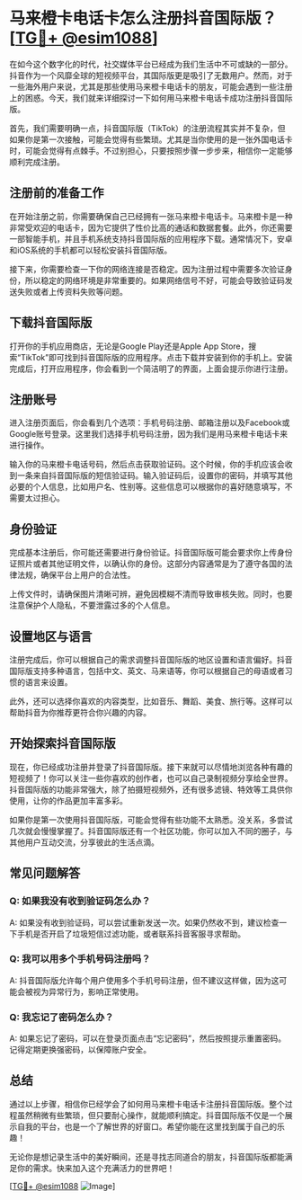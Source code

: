 # 马来橙卡电话卡怎么注册抖音国际版？[[TG💪+ @esim1088](https://t.me/s/esim1088)]

在如今这个数字化的时代，社交媒体平台已经成为我们生活中不可或缺的一部分。抖音作为一个风靡全球的短视频平台，其国际版更是吸引了无数用户。然而，对于一些海外用户来说，尤其是那些使用马来橙卡电话卡的朋友，可能会遇到一些注册上的困惑。今天，我们就来详细探讨一下如何用马来橙卡电话卡成功注册抖音国际版。

首先，我们需要明确一点，抖音国际版（TikTok）的注册流程其实并不复杂，但如果你是第一次接触，可能会觉得有些繁琐。尤其是当你使用的是一张外国电话卡时，可能会觉得有点棘手。不过别担心，只要按照步骤一步步来，相信你一定能够顺利完成注册。

## 注册前的准备工作

在开始注册之前，你需要确保自己已经拥有一张马来橙卡电话卡。马来橙卡是一种非常受欢迎的电话卡，因为它提供了性价比高的通话和数据套餐。此外，你还需要一部智能手机，并且手机系统支持抖音国际版的应用程序下载。通常情况下，安卓和iOS系统的手机都可以轻松安装抖音国际版。

接下来，你需要检查一下你的网络连接是否稳定。因为注册过程中需要多次验证身份，所以稳定的网络环境是非常重要的。如果网络信号不好，可能会导致验证码发送失败或者上传资料失败等问题。

## 下载抖音国际版

打开你的手机应用商店，无论是Google Play还是Apple App Store，搜索“TikTok”即可找到抖音国际版的应用程序。点击下载并安装到你的手机上。安装完成后，打开应用程序，你会看到一个简洁明了的界面，上面会提示你进行注册。

## 注册账号

进入注册页面后，你会看到几个选项：手机号码注册、邮箱注册以及Facebook或Google账号登录。这里我们选择手机号码注册，因为我们是用马来橙卡电话卡来进行操作。

输入你的马来橙卡电话号码，然后点击获取验证码。这个时候，你的手机应该会收到一条来自抖音国际版的短信验证码。输入验证码后，设置你的密码，并填写其他必要的个人信息，比如用户名、性别等。这些信息可以根据你的喜好随意填写，不需要太过担心。

## 身份验证

完成基本注册后，你可能还需要进行身份验证。抖音国际版可能会要求你上传身份证照片或者其他证明文件，以确认你的身份。这部分内容通常是为了遵守各国的法律法规，确保平台上用户的合法性。

上传文件时，请确保图片清晰可辨，避免因模糊不清而导致审核失败。同时，也要注意保护个人隐私，不要泄露过多的个人信息。

## 设置地区与语言

注册完成后，你可以根据自己的需求调整抖音国际版的地区设置和语言偏好。抖音国际版支持多种语言，包括中文、英文、马来语等，你可以根据自己的母语或者习惯的语言来设置。

此外，还可以选择你喜欢的内容类型，比如音乐、舞蹈、美食、旅行等。这样可以帮助抖音为你推荐更符合你兴趣的内容。

## 开始探索抖音国际版

现在，你已经成功注册并登录了抖音国际版。接下来就可以尽情地浏览各种有趣的短视频了！你可以关注一些你喜欢的创作者，也可以自己录制视频分享给全世界。抖音国际版的功能非常强大，除了拍摄短视频外，还有很多滤镜、特效等工具供你使用，让你的作品更加丰富多彩。

如果你是第一次使用抖音国际版，可能会觉得有些功能不太熟悉。没关系，多尝试几次就会慢慢掌握了。抖音国际版还有一个社区功能，你可以加入不同的圈子，与其他用户互动交流，分享彼此的生活点滴。

## 常见问题解答

### Q: 如果我没有收到验证码怎么办？

A: 如果没有收到验证码，可以尝试重新发送一次。如果仍然收不到，建议检查一下手机是否开启了垃圾短信过滤功能，或者联系抖音客服寻求帮助。

### Q: 我可以用多个手机号码注册吗？

A: 抖音国际版允许每个用户使用多个手机号码注册，但不建议这样做，因为这可能会被视为异常行为，影响正常使用。

### Q: 我忘记了密码怎么办？

A: 如果忘记了密码，可以在登录页面点击“忘记密码”，然后按照提示重置密码。记得定期更换强密码，以保障账户安全。

## 总结

通过以上步骤，相信你已经学会了如何用马来橙卡电话卡注册抖音国际版。整个过程虽然稍微有些繁琐，但只要耐心操作，就能顺利搞定。抖音国际版不仅是一个展示自我的平台，也是一个了解世界的好窗口。希望你能在这里找到属于自己的乐趣！

无论你是想记录生活中的美好瞬间，还是寻找志同道合的朋友，抖音国际版都能满足你的需求。快来加入这个充满活力的世界吧！

[[TG💪+ @esim1088](https://t.me/s/esim1088) ![Image](https://i.postimg.cc/4NQfJmqS/Snipaste-2025-05-13-00-14-12.png)]